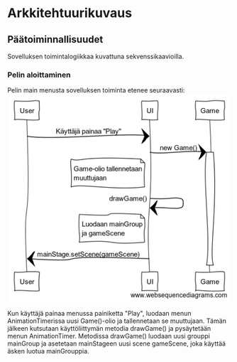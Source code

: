 # Arkkitehtuurikuvaus

## Päätoiminnallisuudet
Sovelluksen toimintalogiikkaa kuvattuna sekvenssikaavioilla.
### Pelin aloittaminen
Pelin main menusta sovelluksen toiminta etenee seuraavasti:
<img src="https://raw.githubusercontent.com/Pate1337/otm-harjoitustyo/master/harjoitustyo/documentation/kuvat/PelinAloitus.png" width="750">

Kun käyttäjä painaa menussa painiketta "Play", luodaan menun AnimationTimerissa uusi Game()-olio ja tallennetaan se muuttujaan. Tämän jälkeen kutsutaan käyttöliittymän metodia drawGame() ja pysäytetään menun AnimationTimer.
Metodissa drawGame() luodaan uusi grouppi mainGroup ja asetetaan mainStageen uusi scene gameScene, joka käyttää äsken luotua mainGrouppia.
